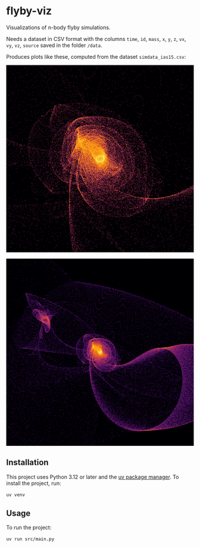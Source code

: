 # flyby-viz

Visualizations of n-body flyby simulations.

Needs a dataset in CSV format with the columns `time`, `id`, `mass`, `x`, `y`,
`z`, `vx`, `vy`, `vz`, `source` saved in the folder `/data`.

Produces plots like these, computed from the dataset `simdata_ias15.csv`:

![flyby](.readme/snap_0.png)

![flyby](.readme/snap_1.png)

## Installation

This project uses Python 3.12 or later and the [uv package
manager](https://github.com/astral-sh/uv). To install the project, run:

```bash
uv venv
```

## Usage

To run the project:

```bash
uv run src/main.py
```
